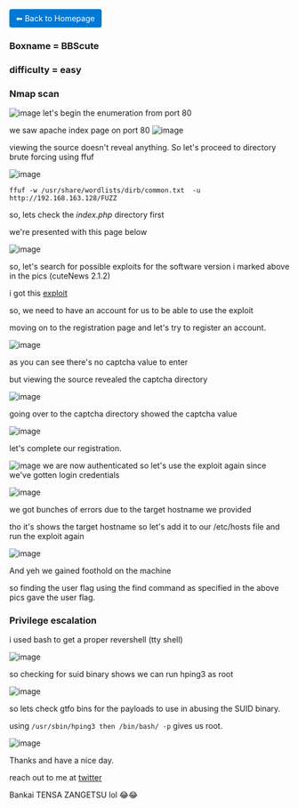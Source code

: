 <a href="https://0xvenus.github.io" style="display:inline-block; padding:8px 12px; background:#0078d4; color:#fff; text-decoration:none; border-radius:4px;">
    ⬅ Back to Homepage
</a>


### Boxname = BBScute
### difficulty = easy


### Nmap scan
![image](https://github.com/0xVenus/0xVenus.github.io/assets/97831939/9b8cdb3f-8296-4724-b6ce-88466fa846b8)
let's begin the enumeration from port 80

we saw apache index page on port 80
![image](https://github.com/0xVenus/0xVenus.github.io/assets/97831939/e45e1011-af4f-4910-841d-538c04651816)

viewing the source doesn't reveal anything. So let's proceed to directory brute forcing using ffuf

![image](https://github.com/0xVenus/0xVenus.github.io/assets/97831939/d1a11d14-7084-44c4-bc04-2b3543dd511f)

```
ffuf -w /usr/share/wordlists/dirb/common.txt  -u http://192.168.163.128/FUZZ
```
so, lets check the *index.php* directory first

we're presented with this page below

![image](https://github.com/0xVenus/0xVenus.github.io/assets/97831939/05f2d94e-04d6-4956-8163-dbea94a4e559)

so, let's search for possible exploits for the software version i marked above in the pics (cuteNews 2.1.2)

i got this [exploit](https://github.com/thewhiteh4t/cve-2019-11447)

so, we need to have an account for us to be able to use the exploit

moving on to the registration page and let's try to register an account.

![image](https://github.com/0xVenus/0xVenus.github.io/assets/97831939/a3eea2a3-da9d-43ac-9342-0c029b402805)

as you can see there's no captcha value to enter 

but viewing the source revealed the captcha directory

![image](https://github.com/0xVenus/0xVenus.github.io/assets/97831939/c4ede2a0-02c0-4f0f-bf11-ddb39c1c250f)

going over to the captcha directory showed the captcha value

![image](https://github.com/0xVenus/0xVenus.github.io/assets/97831939/b6cceaa3-734a-4045-b30a-46973ed1941c)

let's complete our registration.

![image](https://github.com/0xVenus/0xVenus.github.io/assets/97831939/17666628-16f1-40e1-b735-78e793134918)
we are now authenticated so let's use the exploit again since we've gotten login credentials

![image](https://github.com/0xVenus/0xVenus.github.io/assets/97831939/ac6650fa-3764-4204-b944-2f41f8c8e5cb)

we got bunches of errors due to the target hostname we provided

tho it's shows the target hostname so let's add it to our /etc/hosts file and run the exploit again

![image](https://github.com/0xVenus/0xVenus.github.io/assets/97831939/a281cb4a-82e0-488a-b15f-92c89d0b9592)

And yeh we gained foothold on the machine

so  finding the user flag using the find command as specified in the above pics gave the user flag.

### Privilege escalation


i used bash to get a proper revershell (tty shell)

![image](https://github.com/0xVenus/0xVenus.github.io/assets/97831939/6b36f57a-5c3e-4391-ab26-401c9531a79e)

so checking for suid binary shows we can run hping3 as root

![image](https://github.com/0xVenus/0xVenus.github.io/assets/97831939/f855eff5-5425-4d71-90ab-e1a1b07f22ef)

so lets check gtfo bins for the payloads to use in abusing the SUID binary.


using ``` /usr/sbin/hping3 then /bin/bash/ -p ``` gives us root.

![image](https://github.com/0xVenus/0xVenus.github.io/assets/97831939/bce4e3c1-ba95-464c-aa1e-ac592bf793e7)

Thanks and have a nice day.

reach out to me at [twitter](https://twitter.com/0x_venus)

Bankai TENSA ZANGETSU lol 😂😂

